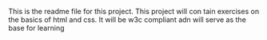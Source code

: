 This is the readme file for this project. This project will con tain exercises on the basics of html and css. It will be w3c compliant adn will serve as the base for learning

